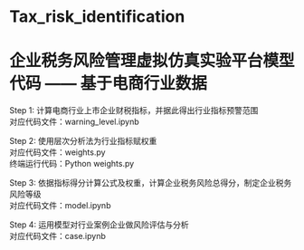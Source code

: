 # Tax_risk_identification

# 企业税务风险管理虚拟仿真实验平台模型代码 —— 基于电商行业数据  

Step 1: 计算电商行业上市企业财税指标，并据此得出行业指标预警范围  
        对应代码文件：warning_level.ipynb  

Step 2: 使用层次分析法为行业指标赋权重  
        对应代码文件：weights.py  
        终端运行代码：Python weights.py  

Step 3: 依据指标得分计算公式及权重，计算企业税务风险总得分，制定企业税务风险等级  
        对应代码文件：model.ipynb  

Step 4: 运用模型对行业案例企业做风险评估与分析  
        对应代码文件：case.ipynb  
